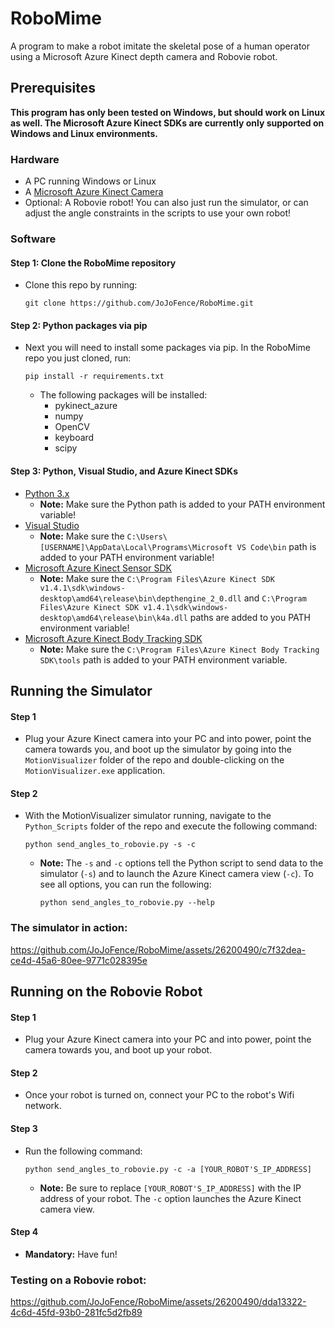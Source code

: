 # RoboMime
A program to make a robot imitate the skeletal pose of a human operator using a Microsoft Azure Kinect depth camera and Robovie robot.

## Prerequisites

**This program has only been tested on Windows, but should work on Linux as well. The Microsoft Azure Kinect SDKs are currently only supported on Windows and Linux environments.**

### Hardware
- A PC running Windows or Linux
- A [Microsoft Azure Kinect Camera](https://www.microsoft.com/en-us/d/azure-kinect-dk/8pp5vxmd9nhq?activetab=pivot:overviewtab)
- Optional: A Robovie robot! You can also just run the simulator, or can adjust the angle constraints in the scripts to use your own robot!

### Software
#### Step 1: Clone the RoboMime repository
- Clone this repo by running:

    ```
    git clone https://github.com/JoJoFence/RoboMime.git
    ```

#### Step 2: Python packages via pip
- Next you will need to install some packages via pip. In the RoboMime repo you just cloned, run:
  
    ```
    pip install -r requirements.txt
    ```
  
  - The following packages will be installed:
    - pykinect_azure
    - numpy
    - OpenCV
    - keyboard
    - scipy
   
#### Step 3: Python, Visual Studio, and Azure Kinect SDKs
- [Python 3.x](https://www.python.org/downloads/)
  - **Note:** Make sure the Python path is added to your PATH environment variable! 
- [Visual Studio](https://visualstudio.microsoft.com/downloads/)
  - **Note:** Make sure the ```C:\Users\[USERNAME]\AppData\Local\Programs\Microsoft VS Code\bin``` path is added to your PATH environment variable!
- [Microsoft Azure Kinect Sensor SDK](https://learn.microsoft.com/en-us/azure/kinect-dk/sensor-sdk-download)
  - **Note:** Make sure the ```C:\Program Files\Azure Kinect SDK v1.4.1\sdk\windows-desktop\amd64\release\bin\depthengine_2_0.dll``` and ```C:\Program Files\Azure Kinect SDK v1.4.1\sdk\windows-desktop\amd64\release\bin\k4a.dll``` paths are added to you PATH environment variable!
- [Microsoft Azure Kinect Body Tracking SDK](https://learn.microsoft.com/en-us/azure/kinect-dk/body-sdk-download)
  - **Note:** Make sure the ```C:\Program Files\Azure Kinect Body Tracking SDK\tools``` path is added to your PATH environment variable.



  
## Running the Simulator

#### Step 1
- Plug your Azure Kinect camera into your PC and into power, point the camera towards you, and boot up the simulator by going into the ```MotionVisualizer``` folder of the repo and double-clicking on the ```MotionVisualizer.exe``` application.

#### Step 2
- With the MotionVisualizer simulator running, navigate to the ```Python_Scripts``` folder of the repo and execute the following command:

    ```
    python send_angles_to_robovie.py -s -c
    ```

  - **Note:** The ```-s``` and ```-c``` options tell the Python script to send data to the simulator (```-s```) and to launch the Azure Kinect camera view (```-c```). To see all options, you can run the following:

      ```
      python send_angles_to_robovie.py --help
      ``` 

### The simulator in action:
https://github.com/JoJoFence/RoboMime/assets/26200490/c7f32dea-ce4d-45a6-80ee-9771c028395e




## Running on the Robovie Robot

#### Step 1
- Plug your Azure Kinect camera into your PC and into power, point the camera towards you, and boot up your robot.

#### Step 2
- Once your robot is turned on, connect your PC to the robot's Wifi network.

#### Step 3
- Run the following command:

    ```
    python send_angles_to_robovie.py -c -a [YOUR_ROBOT'S_IP_ADDRESS]
    ```
  
  - **Note:** Be sure to replace ```[YOUR_ROBOT'S_IP_ADDRESS]``` with the IP address of your robot. The ```-c``` option launches the Azure Kinect camera view.
 
#### Step 4
- **Mandatory:** Have fun!

### Testing on a Robovie robot:
https://github.com/JoJoFence/RoboMime/assets/26200490/dda13322-4c6d-45fd-93b0-281fc5d2fb89


